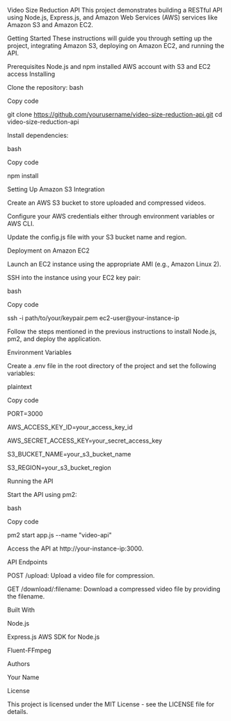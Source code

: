 Video Size Reduction API
This project demonstrates building a RESTful API using Node.js, Express.js, and Amazon Web Services (AWS) services like Amazon S3 and Amazon EC2.

Getting Started
These instructions will guide you through setting up the project, integrating Amazon S3, deploying on Amazon EC2, and running the API.

Prerequisites
Node.js and npm installed
AWS account with S3 and EC2 access
Installing


Clone the repository:
bash

Copy code

git clone https://github.com/yourusername/video-size-reduction-api.git
cd video-size-reduction-api

Install dependencies:

bash

Copy code

npm install

Setting Up Amazon S3 Integration

Create an AWS S3 bucket to store uploaded and compressed videos.

Configure your AWS credentials either through environment variables or AWS CLI.

Update the config.js file with your S3 bucket name and region.

Deployment on Amazon EC2

Launch an EC2 instance using the appropriate AMI (e.g., Amazon Linux 2).

SSH into the instance using your EC2 key pair:

bash

Copy code


ssh -i path/to/your/keypair.pem ec2-user@your-instance-ip

Follow the steps mentioned in the previous instructions to install Node.js, pm2, and deploy the application.

Environment Variables

Create a .env file in the root directory of the project and set the following variables:




plaintext

Copy code

PORT=3000

AWS_ACCESS_KEY_ID=your_access_key_id

AWS_SECRET_ACCESS_KEY=your_secret_access_key

S3_BUCKET_NAME=your_s3_bucket_name

S3_REGION=your_s3_bucket_region

Running the API


Start the API using pm2:

bash

Copy code

pm2 start app.js --name "video-api"

Access the API at http://your-instance-ip:3000.

API Endpoints

POST /upload: Upload a video file for compression.

GET /download/:filename: Download a compressed video file by providing the filename.

Built With

Node.js


Express.js
AWS SDK for Node.js


Fluent-FFmpeg

Authors

Your Name

License

This project is licensed under the MIT License - see the LICENSE file for details.
